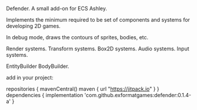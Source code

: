 Defender. A small add-on for ECS Ashley.

Implements the minimum required to be set of components and systems for developing 2D games.

In debug mode, draws the contours of sprites, bodies, etc.

Render systems.
Transform systems.
Box2D systems.
Audio systems.
Input systems.

EntityBuilder
BodyBuilder.

add in your project:

repositories { 
    mavenCentral()
    maven { url "https://jitpack.io" } 
}
dependencies {
    implementation 'com.github.exformatgames:defender:0.1.4-a'
}
   
